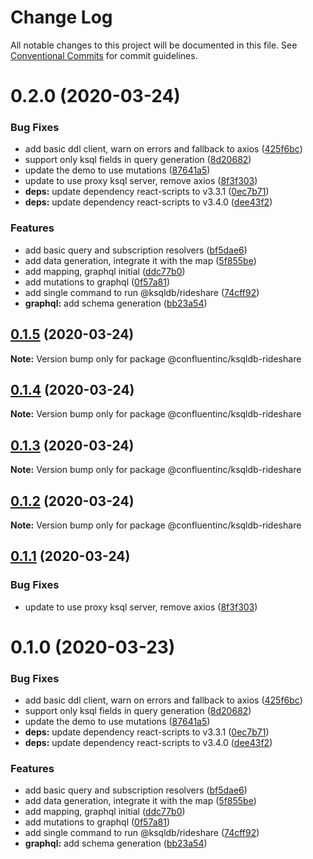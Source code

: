 # Change Log

All notable changes to this project will be documented in this file.
See [Conventional Commits](https://conventionalcommits.org) for commit guidelines.

# 0.2.0 (2020-03-24)


### Bug Fixes

* add basic ddl client, warn on errors and fallback to axios ([425f6bc](https://github.com/confluentinc/ksqldb-graphql/commit/425f6bc596d6db26e00f82e81f39dfcca7900463))
* support only ksql fields in query generation ([8d20682](https://github.com/confluentinc/ksqldb-graphql/commit/8d20682cbc986d05ac36b7e8515ccdb896e1a575))
* update the demo to use mutations ([87641a5](https://github.com/confluentinc/ksqldb-graphql/commit/87641a5b56de6bf771c42d53be84630248897dd7))
* update to use proxy ksql server, remove axios ([8f3f303](https://github.com/confluentinc/ksqldb-graphql/commit/8f3f303794cdc32f75acf3e61fc7cf696f7740c8))
* **deps:** update dependency react-scripts to v3.3.1 ([0ec7b71](https://github.com/confluentinc/ksqldb-graphql/commit/0ec7b7159b8f5c51e9e4aa00cb144c378dce6ace))
* **deps:** update dependency react-scripts to v3.4.0 ([dee43f2](https://github.com/confluentinc/ksqldb-graphql/commit/dee43f22b683261b1016550f230a141bb96191b1))


### Features

* add basic query and subscription resolvers ([bf5dae6](https://github.com/confluentinc/ksqldb-graphql/commit/bf5dae6fb111a442a89abbad6a3c584b183fefac))
* add data generation, integrate it with the map ([5f855be](https://github.com/confluentinc/ksqldb-graphql/commit/5f855be2e415c5e919c1ad0dccd072f41b0db5a7))
* add mapping, graphql initial ([ddc77b0](https://github.com/confluentinc/ksqldb-graphql/commit/ddc77b0f1f44081f1585227c211ce36728579835))
* add mutations to graphql ([0f57a81](https://github.com/confluentinc/ksqldb-graphql/commit/0f57a81c158be477eaaa9b2f1d485809612dde34))
* add single command to run @ksqldb/rideshare ([74cff92](https://github.com/confluentinc/ksqldb-graphql/commit/74cff92148efddf94b91f7d097068e498325a2cd))
* **graphql:** add schema generation ([bb23a54](https://github.com/confluentinc/ksqldb-graphql/commit/bb23a541b664cb82e650dd5fac89dd29563e3f6f))





## [0.1.5](https://github.com/confluentinc/ksqldb-graphql/compare/v0.1.4...v0.1.5) (2020-03-24)

**Note:** Version bump only for package @confluentinc/ksqldb-rideshare





## [0.1.4](https://github.com/confluentinc/ksqldb-graphql/compare/v0.1.3...v0.1.4) (2020-03-24)

**Note:** Version bump only for package @confluentinc/ksqldb-rideshare





## [0.1.3](https://github.com/confluentinc/ksqldb-graphql/compare/v0.1.2...v0.1.3) (2020-03-24)

**Note:** Version bump only for package @confluentinc/ksqldb-rideshare





## [0.1.2](https://github.com/confluentinc/ksqldb-graphql/compare/v0.1.1...v0.1.2) (2020-03-24)

**Note:** Version bump only for package @confluentinc/ksqldb-rideshare





## [0.1.1](https://github.com/confluentinc/ksqldb-graphql/compare/v0.1.0...v0.1.1) (2020-03-24)


### Bug Fixes

* update to use proxy ksql server, remove axios ([8f3f303](https://github.com/confluentinc/ksqldb-graphql/commit/8f3f303794cdc32f75acf3e61fc7cf696f7740c8))





# 0.1.0 (2020-03-23)


### Bug Fixes

* add basic ddl client, warn on errors and fallback to axios ([425f6bc](https://github.com/confluentinc/ksqldb-graphql/commit/425f6bc596d6db26e00f82e81f39dfcca7900463))
* support only ksql fields in query generation ([8d20682](https://github.com/confluentinc/ksqldb-graphql/commit/8d20682cbc986d05ac36b7e8515ccdb896e1a575))
* update the demo to use mutations ([87641a5](https://github.com/confluentinc/ksqldb-graphql/commit/87641a5b56de6bf771c42d53be84630248897dd7))
* **deps:** update dependency react-scripts to v3.3.1 ([0ec7b71](https://github.com/confluentinc/ksqldb-graphql/commit/0ec7b7159b8f5c51e9e4aa00cb144c378dce6ace))
* **deps:** update dependency react-scripts to v3.4.0 ([dee43f2](https://github.com/confluentinc/ksqldb-graphql/commit/dee43f22b683261b1016550f230a141bb96191b1))


### Features

* add basic query and subscription resolvers ([bf5dae6](https://github.com/confluentinc/ksqldb-graphql/commit/bf5dae6fb111a442a89abbad6a3c584b183fefac))
* add data generation, integrate it with the map ([5f855be](https://github.com/confluentinc/ksqldb-graphql/commit/5f855be2e415c5e919c1ad0dccd072f41b0db5a7))
* add mapping, graphql initial ([ddc77b0](https://github.com/confluentinc/ksqldb-graphql/commit/ddc77b0f1f44081f1585227c211ce36728579835))
* add mutations to graphql ([0f57a81](https://github.com/confluentinc/ksqldb-graphql/commit/0f57a81c158be477eaaa9b2f1d485809612dde34))
* add single command to run @ksqldb/rideshare ([74cff92](https://github.com/confluentinc/ksqldb-graphql/commit/74cff92148efddf94b91f7d097068e498325a2cd))
* **graphql:** add schema generation ([bb23a54](https://github.com/confluentinc/ksqldb-graphql/commit/bb23a541b664cb82e650dd5fac89dd29563e3f6f))
